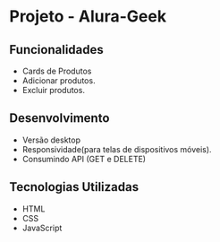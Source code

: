 # Projeto - Alura-Geek


## Funcionalidades
- Cards de Produtos
- Adicionar produtos.
- Excluir produtos.

## Desenvolvimento
 - Versão desktop
 - Responsividade(para telas de dispositivos móveis).
 - Consumindo API (GET e DELETE)

## Tecnologias Utilizadas
 - HTML
 - CSS
 - JavaScript
